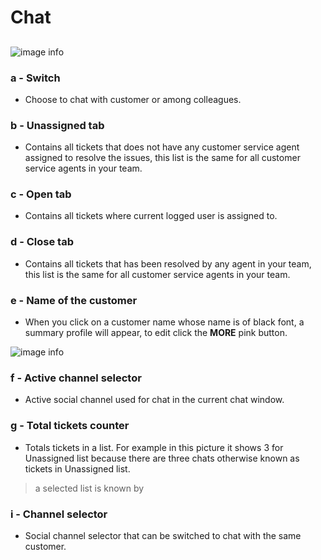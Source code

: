 # Chat

##

![image info](../../static/img/chats_img/chat2.jpg)

### a - Switch

+ Choose  to chat with customer or among colleagues.

### b - Unassigned tab

+ Contains all tickets that does not have any customer service agent assigned to resolve the issues, this list is the same for all customer service agents in your team.

### c - Open tab

+ Contains all tickets where current logged user is assigned to.

### d - Close tab

+ Contains all tickets that has been resolved by any agent in your team, this list is the same for all customer service agents in your team.

### e - Name of the customer

+ When you click on a customer name whose name is of black font, a summary profile will appear,
to edit click the **MORE** pink button.

![image info](../../static/img/chats_img/summary2.jpg)

### f - Active channel selector

+ Active social channel used for chat in the current chat window.

### g - Total tickets counter

+ Totals tickets in a list. For example in this picture it shows 3 for Unassigned list
because there are three chats otherwise known as tickets in Unassigned list.

> a selected list is known by  

### i - Channel selector

+ Social channel selector that can be switched to chat with the same customer.
